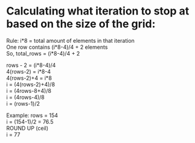 

# Calculating what iteration to stop at based on the size of the grid:

Rule: i\*8 = total amount of elements in that iteration \
One row contains (i\*8-4)/4 + 2 elements \
So, total_rows = (i\*8-4)/4 + 2

rows - 2 = (i\*8-4)/4 \
4(rows-2) = i\*8-4 \
4(rows-2)+4 = i\*8 \
 i = (4(rows-2)+4)/8 \
i = (4rows-8+4)/8 \
i = (4rows-4)/8 \
i = (rows-1)/2
        
Example: rows = 154 \
i = (154-1)/2 = 76.5 \
ROUND UP (ceil) \
i = 77
